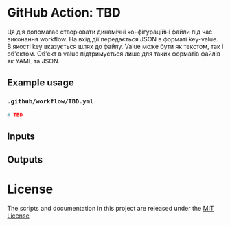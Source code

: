 # GitHub Action: TBD

Ця дія допомагає створювати динамічні конфігураційні файли під час виконання workflow.
На вхід дії передається JSON в форматі key-value.
В якості key вказується шлях до файлу.
Value може бути як текстом, так і об'єктом.
Об'єкт в value підтримується лише для таких форматів файлів як YAML та JSON.

## Example usage

### `.github/workflow/TBD.yml`

```yml
# TBD
```

## Inputs

## Outputs

# License

The scripts and documentation in this project are released under the [MIT License](LICENSE)
